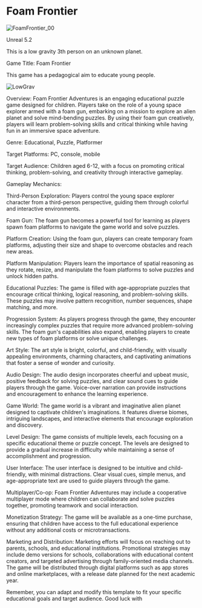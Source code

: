 # Foam Frontier
![FoamFrontier_00](https://github.com/MAGHYSLAIN/FOAM-FRONTIER/assets/22080463/d6fee8c2-2fa9-4547-b706-f743830750ec)


Unreal 5.2



This is a low gravity 3th person on an unknown planet.

Game Title:
Foam Frontier

This game has a pedagogical aim to educate young people.

![LowGrav](https://user-images.githubusercontent.com/22080463/236385502-a14548ee-389b-40ec-a157-0ba126ad404a.gif)

Overview:
Foam Frontier Adventures is an engaging educational puzzle game designed for children. Players take on the role of a young space explorer armed with a foam gun, embarking on a mission to explore an alien planet and solve mind-bending puzzles. By using their foam gun creatively, players will learn problem-solving skills and critical thinking while having fun in an immersive space adventure.

Genre:
Educational, Puzzle, Platformer

Target Platforms:
PC, console, mobile

Target Audience:
Children aged 6-12, with a focus on promoting critical thinking, problem-solving, and creativity through interactive gameplay.

Gameplay Mechanics:

Third-Person Exploration:
Players control the young space explorer character from a third-person perspective, guiding them through colorful and interactive environments.

Foam Gun:
The foam gun becomes a powerful tool for learning as players spawn foam platforms to navigate the game world and solve puzzles.

Platform Creation:
Using the foam gun, players can create temporary foam platforms, adjusting their size and shape to overcome obstacles and reach new areas.

Platform Manipulation:
Players learn the importance of spatial reasoning as they rotate, resize, and manipulate the foam platforms to solve puzzles and unlock hidden paths.

Educational Puzzles:
The game is filled with age-appropriate puzzles that encourage critical thinking, logical reasoning, and problem-solving skills. These puzzles may involve pattern recognition, number sequences, shape matching, and more.

Progression System:
As players progress through the game, they encounter increasingly complex puzzles that require more advanced problem-solving skills. The foam gun's capabilities also expand, enabling players to create new types of foam platforms or solve unique challenges.

Art Style:
The art style is bright, colorful, and child-friendly, with visually appealing environments, charming characters, and captivating animations that foster a sense of wonder and curiosity.

Audio Design:
The audio design incorporates cheerful and upbeat music, positive feedback for solving puzzles, and clear sound cues to guide players through the game. Voice-over narration can provide instructions and encouragement to enhance the learning experience.

Game World:
The game world is a vibrant and imaginative alien planet designed to captivate children's imaginations. It features diverse biomes, intriguing landscapes, and interactive elements that encourage exploration and discovery.

Level Design:
The game consists of multiple levels, each focusing on a specific educational theme or puzzle concept. The levels are designed to provide a gradual increase in difficulty while maintaining a sense of accomplishment and progression.

User Interface:
The user interface is designed to be intuitive and child-friendly, with minimal distractions. Clear visual cues, simple menus, and age-appropriate text are used to guide players through the game.

Multiplayer/Co-op:
Foam Frontier Adventures may include a cooperative multiplayer mode where children can collaborate and solve puzzles together, promoting teamwork and social interaction.

Monetization Strategy:
The game will be available as a one-time purchase, ensuring that children have access to the full educational experience without any additional costs or microtransactions.

Marketing and Distribution:
Marketing efforts will focus on reaching out to parents, schools, and educational institutions. Promotional strategies may include demo versions for schools, collaborations with educational content creators, and targeted advertising through family-oriented media channels. The game will be distributed through digital platforms such as app stores and online marketplaces, with a release date planned for the next academic year.

Remember, you can adapt and modify this template to fit your specific educational goals and target audience. Good luck with
